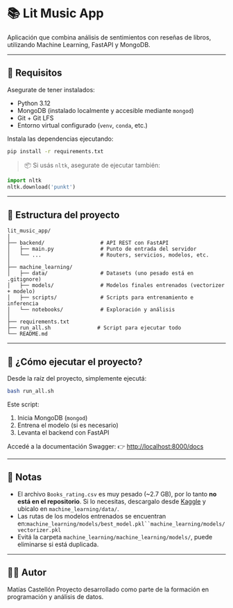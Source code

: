 # 📚 Lit Music App

Aplicación que combina análisis de sentimientos con reseñas de libros, utilizando Machine Learning, FastAPI y MongoDB.

---

## 🧠 Requisitos

Asegurate de tener instalados:

- Python 3.12
- MongoDB (instalado localmente y accesible mediante `mongod`)
- Git + Git LFS
- Entorno virtual configurado (`venv`, `conda`, etc.)

Instala las dependencias ejecutando:

```bash
pip install -r requirements.txt
```

> 📦 Si usás `nltk`, asegurate de ejecutar también:

```python
import nltk
nltk.download('punkt')
```

---

## 📁 Estructura del proyecto

```
lit_music_app/
│
├── backend/                  # API REST con FastAPI
│   ├── main.py               # Punto de entrada del servidor
│   └── ...                   # Routers, servicios, modelos, etc.
│
├── machine_learning/
│   ├── data/                 # Datasets (uno pesado está en .gitignore)
│   ├── models/               # Modelos finales entrenados (vectorizer + modelo)
│   ├── scripts/              # Scripts para entrenamiento e inferencia
│   └── notebooks/            # Exploración y análisis
│
├── requirements.txt
├── run_all.sh               # Script para ejecutar todo
└── README.md
```

---

## 🚀 ¿Cómo ejecutar el proyecto?

Desde la raíz del proyecto, simplemente ejecutá:

```bash
bash run_all.sh
```

Este script:

1. Inicia MongoDB (`mongod`)
2. Entrena el modelo (si es necesario)
3. Levanta el backend con FastAPI

Accedé a la documentación Swagger:
👉 [http://localhost:8000/docs](http://localhost:8000/docs)

---

## 📝 Notas

- El archivo `Books_rating.csv` es muy pesado (~2.7 GB), por lo tanto **no está en el repositorio**. Si lo necesitas, descargalo desde [Kaggle](https://www.kaggle.com/) y ubicalo en `machine_learning/data/`.
- Las rutas de los modelos entrenados se encuentran en:`machine_learning/models/best_model.pkl``machine_learning/models/vectorizer.pkl`
- Evitá la carpeta `machine_learning/machine_learning/models/`, puede eliminarse si está duplicada.

---

## 👨‍💻 Autor

Matías Castellón
Proyecto desarrollado como parte de la formación en programación y análisis de datos.
